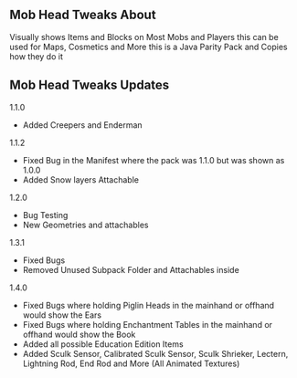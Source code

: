 ## Mob Head Tweaks About
Visually shows Items and Blocks on Most Mobs and Players
this can be used for Maps, Cosmetics and More
this is a Java Parity Pack and Copies how they do it

## Mob Head Tweaks Updates 
1.1.0

- Added Creepers and Enderman

1.1.2

- Fixed Bug in the Manifest where the pack was 1.1.0 but was shown as 1.0.0
- Added Snow layers Attachable

1.2.0
- Bug Testing
- New Geometries and attachables

1.3.1
- Fixed Bugs
- Removed Unused Subpack Folder and Attachables inside

1.4.0
- Fixed Bugs where holding Piglin Heads in the mainhand or offhand would show the Ears
- Fixed Bugs where holding Enchantment Tables in the mainhand or offhand would show the Book
- Added all possible Education Edition Items
- Added Sculk Sensor, Calibrated Sculk Sensor, Sculk Shrieker, Lectern, Lightning Rod, End Rod and More (All Animated Textures)
